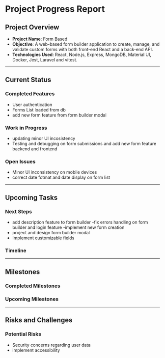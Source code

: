 # Project Progress Report

## Project Overview
- **Project Name**: Form Based
- **Objective**: A web-based form builder application to create, manage, and validate custom forms with both front-end React and a back-end API.
- **Technologies Used**: React, Node.js, Express, MongoDB, Material UI, Docker, Jest, Laravel and vitest.

---

## Current Status

### Completed Features
- User authentication 
- Forms List loaded from db
- add new form feature from form builder modal




### Work in Progress

- updating minor UI incosistency
- Testing and debugging on form submissions and  add new form feature backend and frontend 

### Open Issues

- Minor UI inconsistency on mobile devices
- correct date fotmat and date display on form list

---

## Upcoming Tasks

### Next Steps


- add description feature to form builder
-fix errors handling on form builder and login feature
-implement new form creation
- project and design form builder modal
- Implement customizable fields 

### Timeline



---

## Milestones
### Completed Milestones


### Upcoming Milestones


---

## Risks and Challenges
### Potential Risks
- Security concerns regarding user data
- implement accessibility
